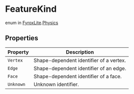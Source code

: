 # FeatureKind
enum in [FyroxLite](../../scripting_api.md).[Physics](../Physics.md)
## Properties
| Property | Description |
|---|---|
| `Vertex` | Shape-dependent identifier of a vertex. |
| `Edge` | Shape-dependent identifier of an edge. |
| `Face` | Shape-dependent identifier of a face. |
| `Unknown` | Unknown identifier. |

